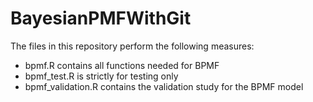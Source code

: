 # BayesianPMFWithGit

The files in this repository perform the following measures:

* bpmf.R contains all functions needed for BPMF
* bpmf_test.R is strictly for testing only
* bpmf_validation.R contains the validation study for the BPMF model